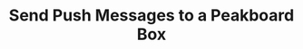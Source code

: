 ---
layout: article
title: Send Push Messages to a Peakboard Box
description: 
  - This template is part of the article 'Sending Push Messages to the Peakboard' which you can find on our Help website&#58; https://help.peakboard.com/misc/en-push-messages.html
  - It shows an example how to send http messages to a Peakboard Box.
lang: en
weight: 200
isDraft: false
ref: Example_Push_Messages
category:
    - Scripting
image: Example_Push_Messages_EN.png
download: Example_Push_Messages_EN.pbmx
overview_description:
overview_benefits:
overview_data_sources:
---